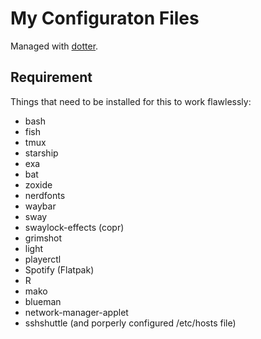 # My Configuraton Files

Managed with [dotter](https://github.com/SuperCuber/dotter).

## Requirement

Things that need to be installed for this to work flawlessly:
- bash
- fish
- tmux
- starship
- exa
- bat
- zoxide
- nerdfonts
- waybar
- sway
- swaylock-effects (copr)
- grimshot
- light
- playerctl
- Spotify (Flatpak)
- R
- mako
- blueman
- network-manager-applet
- sshshuttle (and porperly configured /etc/hosts file)
